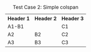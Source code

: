 <table><caption>Test Case 2: Simple colspan</caption><tr><th> Header 1
</th><th> Header 2
</th><th> Header 3
</th></tr><tr><td colspan="2"> A1-B1 </td><td> C1
</td></tr><tr><td> A2 </td><td> B2 </td><td> C2
</td></tr><tr><td> A3 </td><td> B3 </td><td> C3
</td></tr></table>
